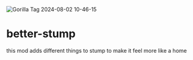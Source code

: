![Gorilla Tag 2024-08-02 10-46-15](https://github.com/user-attachments/assets/54111543-c304-427e-977c-27d1766376c6)
# better-stump
this mod adds different things to stump to make it feel more like a home
